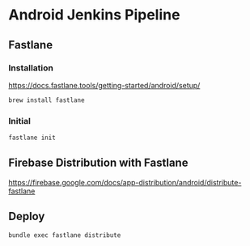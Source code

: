# Android Jenkins Pipeline

## Fastlane

### Installation

https://docs.fastlane.tools/getting-started/android/setup/

```bash
brew install fastlane
```

### Initial

```bash
fastlane init
```

## Firebase Distribution with Fastlane

https://firebase.google.com/docs/app-distribution/android/distribute-fastlane

## Deploy

```bash
bundle exec fastlane distribute
```
